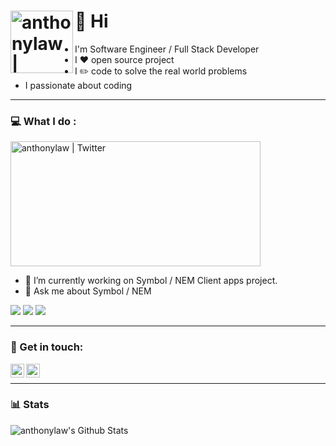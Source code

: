 # :wave: Hi  <img align="left" alt="anthonylaw | Twitter" width="100px" src="https://78.media.tumblr.com/5e9d3312905266bf5e0828a78b22266e/tumblr_p8a7okXRqQ1xnw7qqo1_500.gif" />

- I'm Software Engineer / Full Stack Developer
- I :heart: open source project
- I :pencil2: code to solve the real world problems
- I passionate about coding

---

### :computer: What I do :

[<img alt="anthonylaw | Twitter" width="400px" height="200" src="https://external-content.duckduckgo.com/iu/?u=https%3A%2F%2Fbittimes.net%2Fwp-content%2Fuploads%2F2020%2F01%2FSYMBOL-From-NEM.jpg&f=1&nofb=1" />][symbolplatform]

- 🔭 I’m currently working on Symbol / NEM Client apps project.
- 💬 Ask me about Symbol / NEM 

<img src="https://github-readme-stats.vercel.app/api/pin/?username=symbol&repo=symbol-explorer&theme=shades-of-purple" />
<img src="https://github-readme-stats.vercel.app/api/pin/?username=symbol&repo=symbol-faucet&theme=shades-of-purple" />
<img src="https://github-readme-stats.vercel.app/api/pin/?username=AnthonyLaw&repo=symbol-dns&theme=shades-of-purple" />

---

### :pencil: Get in touch:

[<img align="left" alt="anthonylaw | Twitter" width="22px" src="https://cdn.jsdelivr.net/npm/simple-icons@v3/icons/twitter.svg" />][twitter]
[<img align="left" alt="anthonylaw | Dev.to" width="22px" src="https://cdn.jsdelivr.net/npm/simple-icons@v3/icons/dev-dot-to.svg" />][dev.to]

<br />

---

### :bar_chart: Stats

<img align="left" alt="anthonylaw's Github Stats" src="https://github-readme-stats.vercel.app/api?username=anthonylaw&show_icons=true&theme=shades-of-purple" />


[twitter]: https://twitter.com/yclaw1015
[dev.to]: https://dev.to/anthonylaw
[symbolplatform]: https://symbolplatform.com/
[symbol-explorer]: https://github.com/nemgrouplimited/symbol-explorer

<!--
**AnthonyLaw/anthonylaw** is a ✨ _special_ ✨ repository because its `README.md` (this file) appears on your GitHub profile.

Here are some ideas to get you started:

- 🔭 I’m currently working on ...
- 🌱 I’m currently learning ...
- 👯 I’m looking to collaborate on ...
- 🤔 I’m looking for help with ...
- 💬 Ask me about ...
- 📫 How to reach me: ...
- 😄 Pronouns: ...
- ⚡ Fun fact: ...
-->



